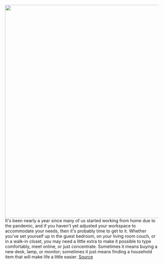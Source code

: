 <img src='https://cdn.vox-cdn.com/thumbor/BxyrEDWLT_R1O4LxsHEBiNoKIW0=/0x0:4000x4000/1200x675/filters:focal(1680x1680:2320x2320)/cdn.vox-cdn.com/uploads/chorus_image/image/68774579/dseifert_200427_3993_0001.0.jpg' width='700px' /><br/>
It's been nearly a year since many of us started working from home due to the pandemic, and if you haven't yet adjusted your workspace to accommodate your needs, then it's probably time to get to it. Whether you've set yourself up in the guest bedroom, on your living room couch, or in a walk-in closet, you may need a little extra to make it possible to type comfortably, meet online, or just concentrate. Sometimes it means buying a new desk, lamp, or monitor; sometimes it just means finding a household item that will make life a little easier.
<a href='https://www.theverge.com/22252470/work-from-home-remote-gadgets-recommendations'> Source <a/>